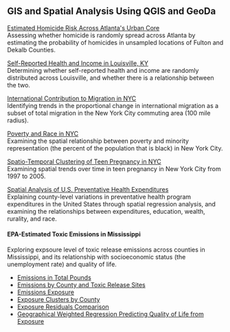 ## GIS and Spatial Analysis Using QGIS and GeoDa

[Estimated Homicide Risk Across Atlanta's Urban Core](https://github.com/malloryevans/GIS/blob/master/PDFs/atl_homicide.pdf)  
Assessing whether homicide is randomly spread across Atlanta by estimating the probability of homicides in unsampled locations of Fulton and Dekalb Counties.

[Self-Reported Health and Income in Louisville, KY](https://github.com/malloryevans/GIS/blob/master/PDFs/ky_health_income.pdf)  
Determining whether self-reported health and income are randomly distributed across Louisville, and whether there is a relationship between the two.

[International Contribution to Migration in NYC](https://github.com/malloryevans/GIS/blob/master/PDFs/nyc_migration.pdf)  
Identifying trends in the proportional change in international migration as a subset of total migration in the New York City commuting area (100 mile radius).

[Poverty and Race in NYC](https://github.com/malloryevans/GIS/blob/master/PDFs/nyc_poverty.pdf)  
Examining the spatial relationship between poverty and minority representation (the percent of the population that is black) in New York City.

[Spatio-Temporal Clustering of Teen Pregnancy in NYC](https://github.com/malloryevans/GIS/blob/master/PDFs/nyc_pregnancy.pdf)  
Examining spatial trends over time in teen pregnancy in New York City from 1997 to 2005.

[Spatial Analysis of U.S. Preventative Health Expenditures](https://github.com/malloryevans/GIS/blob/master/PDFs/us_health_expenditures.pdf)  
Explaining county-level variations in preventative health program expenditures in the United States through spatial regression analysis, and examining the relationships between expenditures, education, wealth, rurality, and race.

#### EPA-Estimated Toxic Emissions in Mississippi  
Exploring expsoure level of toxic release emissions across counties in Mississippi, and its relationship with socioeconomic status (the unemployment rate) and quality of life.
* [Emissions in Total Pounds](https://github.com/malloryevans/GIS/blob/master/PDFs/toxic_emissions_01.pdf)  
* [Emissions by County and Toxic Release Sites](https://github.com/malloryevans/GIS/blob/master/PDFs/toxic_emissions_02.pdf)  
* [Emissions Exposure](https://github.com/malloryevans/GIS/blob/master/PDFs/toxic_emissions_03.pdf)  
* [Exposure Clusters by County](https://github.com/malloryevans/GIS/blob/master/PDFs/toxic_emissions_04.pdf)  
* [Exposure Residuals Comparison](https://github.com/malloryevans/GIS/blob/master/PDFs/toxic_emissions_05.pdf)  
* [Geographical Weighted Regression Predicting Quality of Life from Exposure](https://github.com/malloryevans/GIS/blob/master/PDFs/toxic_emissions_06.pdf)
